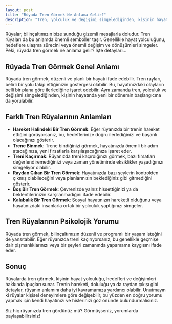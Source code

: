 ```yaml
---
layout: post
title: "Rüyada Tren Görmek Ne Anlama Gelir?"
description: "Tren, yolculuk ve değişimi simgelediğinden, kişinin hayatında yeni bir dönemin başlangıcı olarak yorumlanbilir."
---
```


Rüyalar, bilinçaltımızın bize sunduğu gizemli mesajlarla doludur. Tren rüyaları da bu anlamda önemli semboller taşır. Genellikle hayat yolculuğunu, hedeflere ulaşma sürecini veya önemli değişim ve dönüşümleri simgeler. Peki, rüyada tren görmek ne anlama gelir? İşte detayları...

## Rüyada Tren Görmek Genel Anlamı

Rüyada tren görmek, düzenli ve planlı bir hayatı ifade edebilir. Tren rayları, belirli bir yolu takip ettiğimizin göstergesi olabilir. Bu, hayatınızdaki olayların belli bir plana göre ilerlediğine işaret edebilir. Aynı zamanda tren, yolculuk ve değişimi simgelediğinden, kişinin hayatında yeni bir dönemin başlangıcına da yorulabilir.

## Farklı Tren Rüyalarının Anlamları

- **Hareket Halindeki Bir Tren Görmek**: Eğer rüyanızda bir trenin hareket ettiğini görüyorsanız, bu, hedeflerinize doğru ilerlediğinizi ve başarılı olacağınızı gösterir.
- **Trene Binmek**: Trene bindiğinizi görmek, hayatınızda önemli bir adım atacağınıza, yeni fırsatlarla karşılaşacağınıza işaret eder.
- **Treni Kaçırmak**: Rüyanızda treni kaçırdığınızı görmek, bazı fırsatları değerlendiremediğinizi veya zaman yönetiminde eksiklikler yaşadığınızı simgeliyor olabilir.
- **Raydan Çıkan Bir Tren Görmek**: Hayatınızda bazı şeylerin kontrolden çıkmış olabileceğini veya planlarınızın beklediğiniz gibi gitmediğini gösterir.
- **Boş Bir Tren Görmek**: Çevrenizde yalnız hissettiğinizi ya da beklentilerinizin karşılanmadığını ifade edebilir.
- **Kalabalık Bir Tren Görmek**: Sosyal hayatınızın hareketli olduğunu veya hayatınızdaki insanlarla ortak bir yolculuk yaptığınızı simgeler.

## Tren Rüyalarının Psikolojik Yorumu

Rüyada tren görmek, bilinçaltımızın düzenli ve programlı bir yaşam isteğini de yansıtabilir. Eğer rüyanızda treni kaçırıyorsanız, bu genellikle geçmişe dair pişmanlıklarınızı veya bir şeyleri zamanında yapamama kaygısını ifade eder.

## Sonuç

Rüyalarda tren görmek, kişinin hayat yolculuğu, hedefleri ve değişimleri hakkında ipuçları sunar. Trenin hareketi, doluluğu ya da raydan çıkışı gibi detaylar, rüyanın anlamını daha iyi kavramamıza yardımcı olabilir. Unutmayın ki rüyalar kişisel deneyimlere göre değişebilir, bu yüzden en doğru yorumu yapmak için kendi hayatınızı ve hislerinizi göz önünde bulundurmalısınız.

Siz hiç rüyanızda tren gördünüz mü? Görmüşseniz, yorumlarda paylaşabilirsiniz!